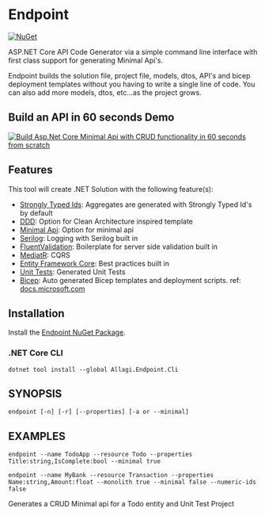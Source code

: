 # Endpoint
[![NuGet](https://buildstats.info/nuget/Allagi.Endpoint.Cli?includePreReleases=true)](http://www.nuget.org/packages/Allagi.Endpoint.Cli "Download Allagi.Endpoint.Cli from NuGet")

ASP.NET Core API Code Generator via a simple command line interface with first class support for generating Minimal Api's.

Endpoint builds the solution file, project file, models, dtos, API's and bicep deployment templates without you having to write a single line of code. You can also add more models, dtos, etc...as the project grows.

## Build an API in 60 seconds Demo

[![Build Asp.Net Core Minimal Api with CRUD functionality in 60 seconds from scratch](https://img.youtube.com/vi/whNVtybidcI/0.jpg)](https://www.youtube.com/watch?v=whNVtybidcI)

## Features

This tool will create .NET Solution with the following feature(s):

* [Strongly Typed Ids](https://github.com/andrewlock/StronglyTypedId): Aggregates are generated with Strongly Typed Id's by default
* [DDD](https://github.com/QuinntyneBrown/Endpoint): Option for Clean Architecture inspired template
* [Minimal Api](https://github.com/QuinntyneBrown/Endpoint): Option for minimal api
* [Serilog](https://github.com/QuinntyneBrown/Endpoint): Logging with Serilog built in
* [FluentValidation](https://github.com/QuinntyneBrown/Endpoint): Boilerplate for server side validation built in
* [MediatR](https://github.com/QuinntyneBrown/Endpoint): CQRS
* [Entity Framework Core](https://github.com/QuinntyneBrown/Endpoint): Best practices built in
* [Unit Tests](https://github.com/QuinntyneBrown/Endpoint): Generated Unit Tests
* [Bicep](https://github.com/Azure/bicep): Auto generated Bicep templates and deployment scripts. ref: [docs.microsoft.com](https://docs.microsoft.com/en-us/azure/azure-resource-manager/bicep/overview?tabs=bicep)


## Installation

Install the [Endpoint NuGet Package](https://www.nuget.org/packages/Allagi.Endpoint.Cli).


### .NET Core CLI

```
dotnet tool install --global Allagi.Endpoint.Cli
```
## SYNOPSIS

```
endpoint [-n] [-r] [--properties] [-a or --minimal]
```

## EXAMPLES

```
endpoint --name TodoApp --resource Todo --properties Title:string,IsComplete:bool --minimal true

endpoint --name MyBank --resource Transaction --properties Name:string,Amount:float --monolith true --minimal false --numeric-ids false

```

Generates a CRUD Minimal api for a Todo entity and Unit Test Project
